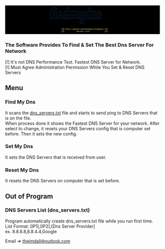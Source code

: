 ![logo](https://github.com/theimdall/findmydns/blob/master/img/logo.png)
### The Software Provides To Find & Set The Best Dns Server For Network
[!] It's not DNS Performance Test. Fastest DNS Server for Network.<br/>
[!] Must Agree Administration Permission While You Set & Reset DNS Servers

## Menu
### Find My Dns
It scans the [dns_servers.txt](https://github.com/theimdall/findmydns/blob/master/dns_servers.txt) file and starts to send ping to DNS Servers that is on the file.<br/>
When process done it shows the Fastest DNS Server for your network. After select to change, it resets your DNS Servers config that is computer set before. Then it sets the new config.<br/>
### Set My Dns
It sets the DNS Servers that is received from user.
### Reset My Dns
It resets the DNS Servers on computer that is set before.
## Out of Program
### DNS Servers List (dns_servers.txt)
Program automatically create dns_servers.txt file while you run first time.<br/>
List Format: [IP1],[IP2],[Dns Server Provider]<br/>
 ex. 8.8.8.8,8.8.4.4,Google

Email => theimdall@outlook.com
